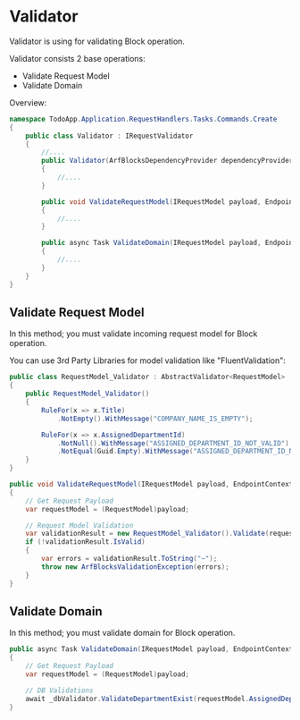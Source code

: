 # Validator
Validator is using for validating Block operation.

Validator consists 2 base operations:
- Validate Request Model
- Validate Domain 

Overview:
```c#
namespace TodoApp.Application.RequestHandlers.Tasks.Commands.Create
{
	public class Validator : IRequestValidator
	{
		//....
		public Validator(ArfBlocksDependencyProvider dependencyProvider)
		{
			//....
		}

		public void ValidateRequestModel(IRequestModel payload, EndpointContext context, CancellationToken cancellationToken)
		{
			//....
		}

		public async Task ValidateDomain(IRequestModel payload, EndpointContext context, CancellationToken cancellationToken)
		{
			//....
		}
	}
}
```

##  Validate Request Model

In this method; you must validate incoming request model for Block operation.

You can use 3rd Party Libraries for model validation like "FluentValidation":
```c#
public class RequestModel_Validator : AbstractValidator<RequestModel>
{
	public RequestModel_Validator()
	{
		RuleFor(x => x.Title)
			.NotEmpty().WithMessage("COMPANY_NAME_IS_EMPTY");

		RuleFor(x => x.AssignedDepartmentId)
			.NotNull().WithMessage("ASSIGNED_DEPARTMENT_ID_NOT_VALID")
			.NotEqual(Guid.Empty).WithMessage("ASSIGNED_DEPARTMENT_ID_NOT_VALID");
	}
}
```

```c#
public void ValidateRequestModel(IRequestModel payload, EndpointContext context, CancellationToken cancellationToken)
{
	// Get Request Payload
	var requestModel = (RequestModel)payload;

	// Request Model Validation
	var validationResult = new RequestModel_Validator().Validate(requestModel);
	if (!validationResult.IsValid)
	{
		var errors = validationResult.ToString("~");
		throw new ArfBlocksValidationException(errors);
	}
}
```

##  Validate Domain

In this method; you must validate domain for Block operation.

```c#
public async Task ValidateDomain(IRequestModel payload, EndpointContext context, CancellationToken cancellationToken)
{
	// Get Request Payload
	var requestModel = (RequestModel)payload;

	// DB Validations
	await _dbValidator.ValidateDepartmentExist(requestModel.AssignedDepartmentId);
}
```